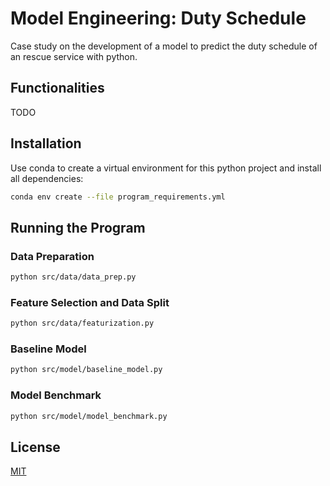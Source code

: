 Model Engineering: Duty Schedule
==============================================

Case study on the development of a model to predict the duty schedule of an rescue service with python.

## Functionalities

TODO

## Installation

Use conda to create a virtual environment for this python project and install all dependencies:

```bash
conda env create --file program_requirements.yml
```

## Running the Program

### Data Preparation

```bash
python src/data/data_prep.py
```

### Feature Selection and Data Split

```bash
python src/data/featurization.py
```

### Baseline Model

```bash
python src/model/baseline_model.py
```

### Model Benchmark

```bash
python src/model/model_benchmark.py
```

## License
[MIT](LICENSE)